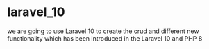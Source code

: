 # laravel_10
we are going to use Laravel 10 to create the crud and different new functionality which has been introduced in the Laravel 10 and PHP 8
